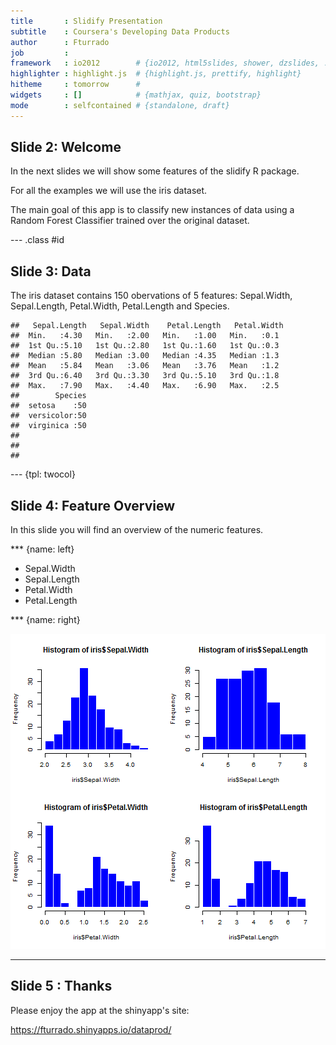 ```yaml
---
title       : Slidify Presentation
subtitle    : Coursera's Developing Data Products
author      : Fturrado
job         : 
framework   : io2012        # {io2012, html5slides, shower, dzslides, ...}
highlighter : highlight.js  # {highlight.js, prettify, highlight}
hitheme     : tomorrow      # 
widgets     : []            # {mathjax, quiz, bootstrap}
mode        : selfcontained # {standalone, draft}
---
```


## Slide 2: Welcome

In the next slides we will show some features of the slidify R package.

For all the examples we will use the iris dataset.

The main goal of this app is to classify new instances of data using a Random Forest Classifier trained over the original dataset.



--- .class #id 

## Slide 3: Data

The iris dataset contains 150 obervations of 5 features: Sepal.Width, Sepal.Length, Petal.Width, Petal.Length and Species. 


```
##   Sepal.Length   Sepal.Width    Petal.Length   Petal.Width 
##  Min.   :4.30   Min.   :2.00   Min.   :1.00   Min.   :0.1  
##  1st Qu.:5.10   1st Qu.:2.80   1st Qu.:1.60   1st Qu.:0.3  
##  Median :5.80   Median :3.00   Median :4.35   Median :1.3  
##  Mean   :5.84   Mean   :3.06   Mean   :3.76   Mean   :1.2  
##  3rd Qu.:6.40   3rd Qu.:3.30   3rd Qu.:5.10   3rd Qu.:1.8  
##  Max.   :7.90   Max.   :4.40   Max.   :6.90   Max.   :2.5  
##        Species  
##  setosa    :50  
##  versicolor:50  
##  virginica :50  
##                 
##                 
## 
```

--- {tpl: twocol}

## Slide 4: Feature Overview

In this slide you will find an overview of the numeric features.

*** {name: left}

- Sepal.Width
- Sepal.Length
- Petal.Width
- Petal.Length

*** {name: right}

![plot of chunk unnamed-chunk-2](assets/fig/unnamed-chunk-2.png) 

--- 

## Slide 5 : Thanks

Please enjoy the app at the shinyapp's site:

https://fturrado.shinyapps.io/dataprod/





